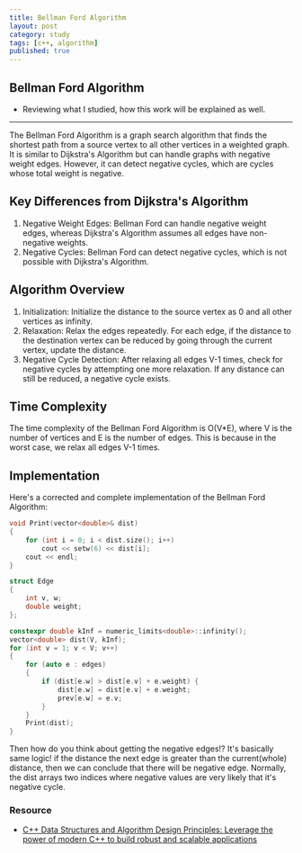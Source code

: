 ```yaml
---
title: Bellman Ford Algorithm
layout: post
category: study
tags: [c++, algorithm]
published: true
---
```


## Bellman Ford Algorithm
* Reviewing what I studied, how this work will be explained as well. 
---

The Bellman Ford Algorithm is a graph search algorithm that finds the shortest path from a source vertex to all other vertices in a weighted graph. It is similar to Dijkstra's Algorithm but can handle graphs with negative weight edges. However, it can detect negative cycles, which are cycles whose total weight is negative.

## Key Differences from Dijkstra's Algorithm
1. Negative Weight Edges: Bellman Ford can handle negative weight edges, whereas Dijkstra's Algorithm assumes all edges have non-negative weights.
2. Negative Cycles: Bellman Ford can detect negative cycles, which is not possible with Dijkstra's Algorithm.

## Algorithm Overview
1. Initialization: Initialize the distance to the source vertex as 0 and all other vertices as infinity.
2. Relaxation: Relax the edges repeatedly. For each edge, if the distance to the destination vertex can be reduced by going through the current vertex, update the distance.
3. Negative Cycle Detection: After relaxing all edges V-1 times, check for negative cycles by attempting one more relaxation. If any distance can still be reduced, a negative cycle exists.

## Time Complexity
The time complexity of the Bellman Ford Algorithm is O(V*E), where V is the number of vertices and E is the number of edges. This is because in the worst case, we relax all edges V-1 times.

## Implementation
Here's a corrected and complete implementation of the Bellman Ford Algorithm:

```c++
void Print(vector<double>& dist)
{
	for (int i = 0; i < dist.size(); i++)
		cout << setw(6) << dist[i];
	cout << endl;
}

struct Edge
{
	int v, w;
	double weight;
};

constexpr double kInf = numeric_limits<double>::infinity();
vector<double> dist(V, kInf);
for (int v = 1; v < V; v++)
{
	for (auto e : edges)
	{
		if (dist[e.w] > dist[e.v] + e.weight) {
			dist[e.w] = dist[e.v] + e.weight;
			prev[e.w] = e.v;
		}
	}
	Print(dist);
}
```

Then how do you think about getting the negative edges!? It's basically same logic! if the distance the next edge is greater than the current(whole) distance, then we can conclude that there will be negative edge. Normally, the dist arrays two indices where negative values are very likely that it's negative cycle.

### Resource
* [C++ Data Structures and Algorithm Design Principles: Leverage the power of modern C++ to build robust and scalable applications](https://www.amazon.com/Data-Structures-Algorithm-Design-Principles-ebook/dp/B07SYJSGVD?ref_=ast_author_mpb)